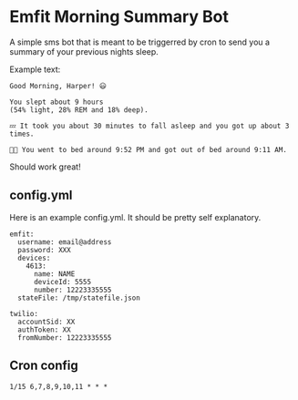 # Emfit Morning Summary Bot

A simple sms bot that is meant to be triggerred by cron to send you a summary of your previous nights sleep. 

Example text:

    Good Morning, Harper! 😃
  
    You slept about 9 hours 
    (54% light, 28% REM and 18% deep). 

    💤 It took you about 30 minutes to fall asleep and you got up about 3 times. 

    🛌🏽 You went to bed around 9:52 PM and got out of bed around 9:11 AM.
  

Should work great!

## config.yml

Here is an example config.yml. It should be pretty self explanatory. 

    emfit:
      username: email@address
      password: XXX
      devices:
        4613:
          name: NAME
          deviceId: 5555
          number: 12223335555
      stateFile: /tmp/statefile.json

    twilio:
      accountSid: XX
      authToken: XX
      fromNumber: 12223335555




## Cron config

`1/15 6,7,8,9,10,11 * * *`
